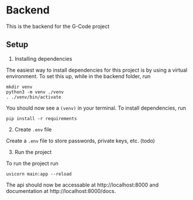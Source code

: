 # Backend

This is the backend for the G-Code project

## Setup

1. Installing dependencies

The easiest way to install dependencies for this project is by using a virtual environment. To set this up, while in the backend folder, run
```
mkdir venv
python3 -m venv ./venv
. ./venv/bin/activate
```
You should now see a `(venv)` in your terminal. To install dependencies, run
```
pip install -r requirements
```
2. Create `.env` file

Create a `.env` file to store passwords, private keys, etc. (todo)

3. Run the project

To run the project run
```
uvicorn main:app --reload
```
The api should now be accessable at http://localhost:8000 and documentation at http://localhost:8000/docs.